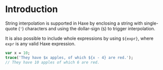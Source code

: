 # Introduction

String interpolation is supported in Haxe by enclosing a string with single-quote (`'`) characters and using the dollar-sign (`$`) to trigger interpolation.

It is also possible to include whole expressions by using `${expr}`, where `expr` is any valid Haxe expression.

```haxe
var x = 10;
trace('They have $x apples, of which ${x - 4} are red.');
// They have 10 apples of which 6 are red.
```
